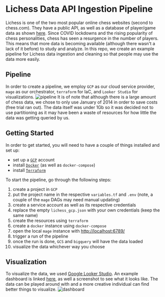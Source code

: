 # Lichess Data API Ingestion Pipeline

Lichess is one of the two most popular online chess websites (second to chess.com). They have a public API, as well as a database of player/game data as shown [here](https://database.lichess.org). Since COVID lockdowns and the rising popularity of chess personalities, chess has seen a resurgence in the number of players. This means that more data is becoming available (although there wasn't a lack of it before) to study and analyze. In this repo, we create an example pipeline for Lichess data ingestion and cleaning so that people may use the data more easily.

## Pipeline

In order to create a pipeline, we employ `GCP` as our cloud service provider, `mage` as our orchestrator, `terraform` for IaC, and `Looker Studio` for visualizations. 
![pipeline](https://i.gyazo.com/6b569fae95a403c5fead55f558d98c9a.png)
It is of note that although there is a large amount of chess data, we chose to only use January of 2014 in order to save costs (free trial ran out). The data itself was under 1Gb so it was decided not to use partitioning as it may have been a waste of resources for how little the data was getting queried by us.

## Getting Started

In order to get started, you will need to have a couple of things installed and set up:
- set up a [`GCP`](https://cloud.google.com/?hl=en) account
- install [`Docker`](https://www.docker.com/) (as well as `docker-compose`)
- install [`Terraform`](https://www.terraform.io/)

To start the pipeline, go through the following steps:
1. create a project in `GCP`
2. put the project name in the respective `variables.tf` and `.env` (note, a couple of the `mage` DAGs may need manual updating)
3. create a service account as well as its respective credentials
4. replace the empty `lichess_gcp.json` with your own credentials (keep the same name)
5. create the resources using `terraform`
6. create a `docker` instance using `docker-compose`
7. open the local `mage` instance with [http://localhost:6789/](http://localhost:6789/)
8. trigger a run of the pipeline
9. once the run is done, `GCS` and `bigquery` will have the data loaded
10. visualize the data whichever way you choose

## Visualization

To visualize the data, we used [Google Looker Studio](https://lookerstudio.google.com). An example dashboard is linked [here](https://lookerstudio.google.com/reporting/702eda50-4333-4fd6-a6ce-21e10200dc84), as well a screenshot to see what it looks like. The data can be played around with and a more creative individual can find better things to visualize.
![dashboard](https://i.gyazo.com/b19eb82859e74b2017a6d6aa9c596ea9.png)
